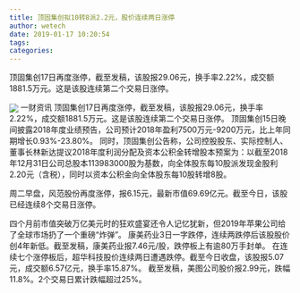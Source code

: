 ```yaml
---
title: 顶固集创拟10转8派2.2元，股价连续两日涨停
author: wetech
date: 2019-01-17 10:20:54
tags: 
categories: 
---
```

顶固集创17日再度涨停，截至发稿，该股报29.06元，换手率2.22%，成交额1881.5万元。这是该股连续第二个交易日涨停。
<!-- more -->
<img align="center" border="0" src="https://imgcdn.yicai.com/uppics/images/2019/01/18b8f566cf9856e54c99dd312a86c2e6.jpg" />
一财资讯
顶固集创17日再度涨停，截至发稿，该股报29.06元，换手率2.22%，成交额1881.5万元。这是该股连续第二个交易日涨停。
顶固集创15日晚间披露2018年度业绩预告，公司预计2018年盈利7500万元-9200万元，比上年同期增长0.93%-23.80%。
同时，顶固集创公告称，公司控股股东、实际控制人、董事长林新达提议2018年度利润分配及资本公积金转增股本预案为：以截至2018年12月31日公司总股本113983000股为基数，向全体股东每10股派发现金股利2.20元（含税），同时以资本公积金向全体股东每10股转增8股。
 
 
周二早盘，风范股份再度涨停，报6.15元，最新市值69.69亿元。截至今日，该股已经连续8个交易日涨停。
四个月前市值突破万亿美元时的狂欢盛宴还令人记忆犹新，但2019年苹果公司给了全球市场扔了一个重磅“炸弹”。
康美药业3日一字跌停，连续两跌停后该股股价创4年新低。截至发稿，康美药业报7.46元/股，跌停板上有逾80万手封单。
在连续七个涨停板后，超华科技股价连续两日遭遇跌停。截至今日收盘，该股报5.07元，成交额6.57亿元，换手率15.87%。
截至发稿，美图公司股价报2.99元，跌幅11.8%。2个交易日累计跌幅超过25%。
